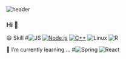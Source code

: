 
<!--
**park71405/park71405** is a ✨ _special_ ✨ repository because its `README.md` (this file) appears on your GitHub profile.

Here are some ideas to get you started:

- 🔭 I’m currently working on ...
- 🌱 I’m currently learning ...
- 👯 I’m looking to collaborate on ...
- 🤔 I’m looking for help with ...
- 💬 Ask me about ...
- 📫 How to reach me: ...
- 😄 Pronouns: ...
- ⚡ Fun fact: ...
-->

![header](https://capsule-render.vercel.app/api?type=Waving&color=auto&height=300&section=header&text=PARK&fontSize=90)

### Hi 👋

😄 Skill
#![JS](https://img.shields.io/badge/JavaScript-F7DF1E?style=flat-square&logo=JavaScript&logoColor=black)
[![Node.js](https://img.shields.io/badge/Node.js-339933?style=flat-square&logo=Node.js&logoColor=black)](https://github.com/park71405/2021reproject2.git)
[![C++](https://img.shields.io/badge/C++-A8B9CC?style=flat-square&logo=C%2B%2B&logoColor=black)](https://github.com/park71405/TIL.git)
![Linux](https://img.shields.io/badge/Linux-FCC624?style=flat-square&logo=Linux&logoColor=black)
![R](https://img.shields.io/badge/R-276DC3?style=flat-square&logo=R&logoColor=black)

🌱 I’m currently learning ...
#![Spring](https://img.shields.io/badge/Spring-6DB33F?style=flat-square&logo=Spring&logoColor=black)
![React](https://img.shields.io/badge/React-61DAFB?style=flat-square&logo=React&logoColor=black)
